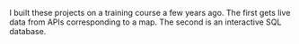 I built these projects on a training course a few years ago. The first gets live data from APIs corresponding to a map. The second is an interactive SQL database.   
